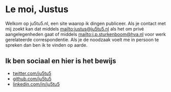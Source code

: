 # Le moi, Justus

Welkom op ju5tu5.nl, een site waarop ik dingen publiceer.  Als je contact met
mij zoekt kan dat middels <mailto:justus@ju5tu5.nl> als het
om privé aangelegenheden gaat of middels <mailto:j.p.sturkenboom@hva.nl>
voor werk gerelateerde correspondentie.  Als je de noodzaak voelt me in persoon
te spreken dan ben ik te vinden op aarde.

## Ik ben sociaal en hier is het bewijs

*   [twitter.com/ju5tu5](https://twitter.com/ju5tu5)
*   [github.com/ju5tu5](https://github.com/ju5tu5)
*   [linkedin.com/in/ju5tu5](https://www.linkedin.com/in/ju5tu5/)
